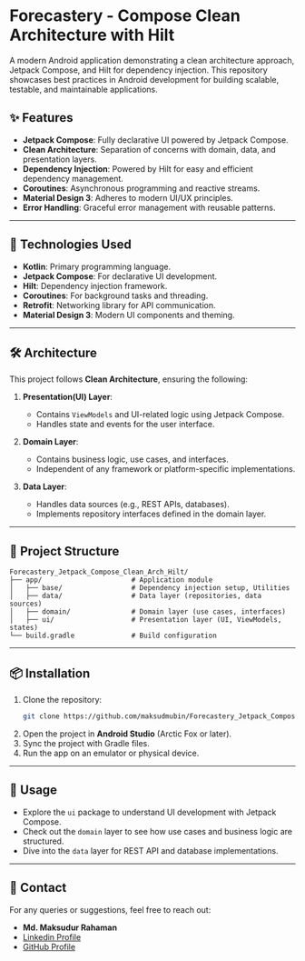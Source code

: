 # Forecastery - Compose Clean Architecture with Hilt

A modern Android application demonstrating a clean architecture approach, Jetpack Compose, and Hilt for dependency injection. This repository showcases best practices in Android development for building scalable, testable, and maintainable applications.

## ✨ Features

- **Jetpack Compose**: Fully declarative UI powered by Jetpack Compose.
- **Clean Architecture**: Separation of concerns with domain, data, and presentation layers.
- **Dependency Injection**: Powered by Hilt for easy and efficient dependency management.
- **Coroutines**: Asynchronous programming and reactive streams.
- **Material Design 3**: Adheres to modern UI/UX principles.
- **Error Handling**: Graceful error management with reusable patterns.

---

## 🚀 Technologies Used

- **Kotlin**: Primary programming language.
- **Jetpack Compose**: For declarative UI development.
- **Hilt**: Dependency injection framework.
- **Coroutines**: For background tasks and threading.
- **Retrofit**: Networking library for API communication.
- **Material Design 3**: Modern UI components and theming.

---

## 🛠 Architecture

This project follows **Clean Architecture**, ensuring the following:

1. **Presentation(UI) Layer**:
   - Contains `ViewModels` and UI-related logic using Jetpack Compose.
   - Handles state and events for the user interface.

2. **Domain Layer**:
   - Contains business logic, use cases, and interfaces.
   - Independent of any framework or platform-specific implementations.

3. **Data Layer**:
   - Handles data sources (e.g., REST APIs, databases).
   - Implements repository interfaces defined in the domain layer.

---

## 📂 Project Structure

```
Forecastery_Jetpack_Compose_Clean_Arch_Hilt/
├── app/                      # Application module
│   ├── base/                 # Dependency injection setup, Utilities
│   ├── data/                 # Data layer (repositories, data sources)
│   ├── domain/               # Domain layer (use cases, interfaces)
│   ├── ui/                   # Presentation layer (UI, ViewModels, states)
└── build.gradle              # Build configuration
```

---

## 📦 Installation

1. Clone the repository:
   ```bash
   git clone https://github.com/maksudmubin/Forecastery_Jetpack_Compose_Clean_Arch_Hilt.git
   ```
2. Open the project in **Android Studio** (Arctic Fox or later).
3. Sync the project with Gradle files.
4. Run the app on an emulator or physical device.

---

## 📝 Usage

- Explore the `ui` package to understand UI development with Jetpack Compose.
- Check out the `domain` layer to see how use cases and business logic are structured.
- Dive into the `data` layer for REST API and database implementations.

---

## 💬 Contact

For any queries or suggestions, feel free to reach out:

- **Md. Maksudur Rahaman**
- [Linkedin Profile](https://www.linkedin.com/in/maksudmubin/)
- [GitHub Profile](https://github.com/maksudmubin)

